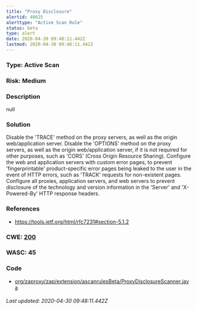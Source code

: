 ```yaml
---
title: "Proxy Disclosure"
alertid: 40025
alerttype: "Active Scan Rule"
status: beta
type: alert
date: 2020-04-30 09:48:11.442Z
lastmod: 2020-04-30 09:48:11.442Z
---
```

### Type: Active Scan

### Risk: Medium

### Description

null

### Solution

Disable the 'TRACE' method on the proxy servers, as well as the origin web/application server.
Disable the 'OPTIONS' method on the proxy servers, as well as the origin web/application server, if it is not required for other purposes, such as 'CORS' (Cross Origin Resource Sharing).
Configure the web and application servers with custom error pages, to prevent 'fingerprintable' product-specific error pages being leaked to the user in the event of HTTP errors, such as 'TRACK' requests for non-existent pages.
Configure all proxies, application servers, and web servers to prevent disclosure of the technology and version information in the 'Server' and 'X-Powered-By' HTTP response headers.


### References

* https://tools.ietf.org/html/rfc7231#section-5.1.2

### CWE: [200](https://cwe.mitre.org/data/definitions/200.html)

### WASC:  45

### Code

 * [org/zaproxy/zap/extension/ascanrulesBeta/ProxyDisclosureScanner.java](https://github.com/zaproxy/zap-extensions/blob/master/addOns/ascanrulesBeta/src/main/java/org/zaproxy/zap/extension/ascanrulesBeta/ProxyDisclosureScanner.java)

###### Last updated: 2020-04-30 09:48:11.442Z
